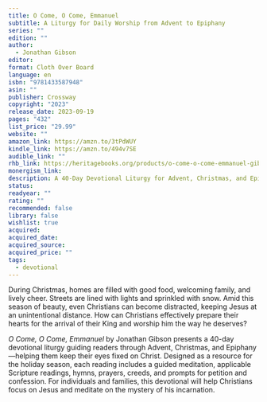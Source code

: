 ```yaml
---
title: O Come, O Come, Emmanuel
subtitle: A Liturgy for Daily Worship from Advent to Epiphany
series: ""
edition: ""
author:
  - Jonathan Gibson
editor: 
format: Cloth Over Board
language: en
isbn: "9781433587948"
asin: ""
publisher: Crossway
copyright: "2023"
release_date: 2023-09-19
pages: "432"
list_price: "29.99"
website: ""
amazon_link: https://amzn.to/3tPdWUY
kindle_link: https://amzn.to/494v7SE
audible_link: ""
rhb_link: https://heritagebooks.org/products/o-come-o-come-emmanuel-gibson.html
monergism_link: 
description: A 40-Day Devotional Liturgy for Advent, Christmas, and Epiphany
status: 
readyear: ""
rating: ""
recommended: false
library: false
wishlist: true
acquired: 
acquired_date: 
acquired_source: 
acquired_price: ""
tags:
  - devotional
---
```

During Christmas, homes are filled with good food, welcoming family, and lively cheer. Streets are lined with lights and sprinkled with snow. Amid this season of beauty, even Christians can become distracted, keeping Jesus at an unintentional distance. How can Christians effectively prepare their hearts for the arrival of their King and worship him the way he deserves?   
  
_O Come, O Come, Emmanuel_ by Jonathan Gibson presents a 40-day devotional liturgy guiding readers through Advent, Christmas, and Epiphany—helping them keep their eyes fixed on Christ. Designed as a resource for the holiday season, each reading includes a guided meditation, applicable Scripture readings, hymns, prayers, creeds, and prompts for petition and confession. For individuals and families, this devotional will help Christians focus on Jesus and meditate on the mystery of his incarnation.